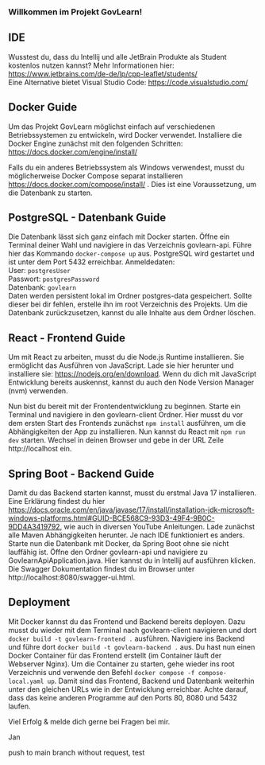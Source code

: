 ### Willkommen im Projekt GovLearn!

## IDE
Wusstest du, dass du Intellij und alle JetBrain Produkte als Student kostenlos nutzen kannst?
Mehr Informationen hier: https://www.jetbrains.com/de-de/lp/cpp-leaflet/students/ <br>
Eine Alternative bietet Visual Studio Code: https://code.visualstudio.com/

## Docker Guide
Um das Projekt GovLearn möglichst einfach auf verschiedenen Betriebssystemen zu entwickeln,
wird Docker verwendet. Installiere die Docker Engine zunächst mit den folgenden Schritten: 
https://docs.docker.com/engine/install/

Falls du ein anderes Betriebssystem als Windows verwendest, musst du möglicherweise Docker Compose separat installieren https://docs.docker.com/compose/install/ .
Dies ist eine Voraussetzung, um die Datenbank zu starten.

## PostgreSQL - Datenbank Guide
Die Datenbank lässt sich ganz einfach mit Docker starten. 
Öffne ein Terminal deiner Wahl und navigiere in das Verzeichnis govlearn-api.
Führe hier das Kommando `docker-compose up` aus. PostgreSQL wird gestartet und ist unter dem Port 5432 erreichbar.
Anmeldedaten:<br>
User: `postgresUser`<br>
Passwort: `postgresPassword`<br>
Datenbank: `govlearn`<br>
Daten werden persistent lokal im Ordner postgres-data gespeichert.
Sollte dieser bei dir fehlen, erstelle ihn im root Verzeichnis des Projekts.
Um die Datenbank zurückzusetzen, kannst du alle Inhalte aus dem Ordner löschen.

## React - Frontend Guide
Um mit React zu arbeiten, musst du die Node.js Runtime installieren. Sie ermöglicht das Ausführen von JavaScript.
Lade sie hier herunter und installiere sie: https://nodejs.org/en/download.
Wenn du dich mit JavaScript Entwicklung bereits auskennst, kannst du auch den Node Version Manager (nvm) verwenden.

Nun bist du bereit mit der Frontendentwicklung zu beginnen. Starte ein Terminal und navigiere in den govlearn-client Ordner.
Hier musst du vor dem ersten Start des Frontends zunächst `npm install` ausführen, um die Abhängigkeiten der App zu installieren.
Nun kannst du React mit `npm run dev` starten. Wechsel in deinen Browser und gebe in der URL Zeile http://localhost ein.

## Spring Boot - Backend Guide
Damit du das Backend starten kannst, musst du erstmal Java 17 installieren. Eine Erklärung findest du hier https://docs.oracle.com/en/java/javase/17/install/installation-jdk-microsoft-windows-platforms.html#GUID-BCE568C9-93D3-49F4-9B0C-9DD4A3419792, wie auch in diversen YouTube Anleitungen.
Lade zunächst alle Maven Abhängigkeiten herunter. Je nach IDE funktioniert es anders. Starte nun die Datenbank mit Docker, da Spring Boot ohne sie nicht lauffähig ist.
Öffne den Ordner govlearn-api und navigiere zu GovlearnApiApplication.java. Hier kannst du in Intellij auf ausführen klicken. Die Swagger Dokumentation findest du im Browser unter http://localhost:8080/swagger-ui.html.

## Deployment
Mit Docker kannst du das Frontend und Backend bereits deployen. Dazu musst du wieder mit dem Terminal nach govlearn-client
navigieren und dort `docker build -t govlearn-frontend .` ausführen.
Navigiere ins Backend und führe dort `docker build -t govlearn-backend .` aus.
Du hast nun einen Docker Container für das Frontend erstellt (im Container läuft der Webserver Nginx).
Um die Container zu starten, gehe wieder ins root Verzeichnis und verwende den Befehl `docker compose -f compose-local.yaml up`.
Damit sind das Frontend, Backend und Datenbank weiterhin unter den gleichen URLs wie in der Entwicklung erreichbar.
Achte darauf, dass das keine anderen Programme auf den Ports 80, 8080 und 5432 laufen.

Viel Erfolg & melde dich gerne bei Fragen bei mir.

Jan

push to main branch without request, test